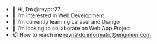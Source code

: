 - 👋 Hi, I’m @reyptr27
- 👀 I’m interested in Web Development
- 🌱 I’m currently learning Laravel and Django
- 💞️ I’m looking to collaborate on Web App Project
- 📫 How to reach me reynaldo.informatic@engineer.com

<!---
reyptr27/reyptr27 is a ✨ special ✨ repository because its `README.md` (this file) appears on your GitHub profile.
You can click the Preview link to take a look at your changes.
--->
